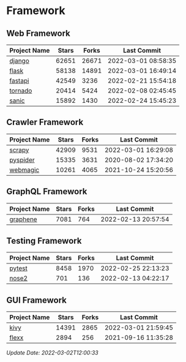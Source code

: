 # Framework

## Web Framework
| Project Name | Stars | Forks | Last Commit |
| ------------ | ----- | ----- | ----------- |
| [django](https://github.com/django/django) | 62651 | 26671 | 2022-03-01 08:58:35 |
| [flask](https://github.com/pallets/flask) | 58138 | 14891 | 2022-03-01 16:49:14 |
| [fastapi](https://github.com/tiangolo/fastapi) | 42549 | 3236 | 2022-02-21 15:54:18 |
| [tornado](https://github.com/tornadoweb/tornado) | 20414 | 5424 | 2022-02-08 02:45:45 |
| [sanic](https://github.com/sanic-org/sanic) | 15892 | 1430 | 2022-02-24 15:45:23 |

## Crawler Framework
| Project Name | Stars | Forks | Last Commit |
| ------------ | ----- | ----- | ----------- |
| [scrapy](https://github.com/scrapy/scrapy) | 42909 | 9531 | 2022-03-01 16:29:08 |
| [pyspider](https://github.com/binux/pyspider) | 15335 | 3631 | 2020-08-02 17:34:20 |
| [webmagic](https://github.com/code4craft/webmagic) | 10261 | 4065 | 2021-10-24 15:20:56 |

## GraphQL Framework
| Project Name | Stars | Forks | Last Commit |
| ------------ | ----- | ----- | ----------- |
| [graphene](https://github.com/graphql-python/graphene) | 7081 | 764 | 2022-02-13 20:57:54 |

## Testing Framework
| Project Name | Stars | Forks | Last Commit |
| ------------ | ----- | ----- | ----------- |
| [pytest](https://github.com/pytest-dev/pytest) | 8458 | 1970 | 2022-02-25 22:13:23 |
| [nose2](https://github.com/nose-devs/nose2) | 701 | 136 | 2022-02-13 04:22:17 |

## GUI Framework
| Project Name | Stars | Forks | Last Commit |
| ------------ | ----- | ----- | ----------- |
| [kivy](https://github.com/kivy/kivy) | 14391 | 2865 | 2022-03-01 21:59:45 |
| [flexx](https://github.com/flexxui/flexx) | 2894 | 256 | 2021-09-16 11:35:28 |

*Update Date: 2022-03-02T12:00:33*